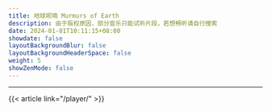 ```yaml
---
title: 地球呢喃 Murmurs of Earth
description: 由于版权原因，部分音乐只能试听片段，若想畅听请自行搜索
date: 2024-01-01T10:11:15+08:00
showdate: false
layoutBackgroundBlur: false
layoutBackgroundHeaderSpace: false
weight: 5
showZenMode: false
---
```

<link rel="stylesheet" href="https://cdn.jsdelivr.net/npm/aplayer/dist/APlayer.min.css">
<script src="https://cdn.jsdelivr.net/npm/aplayer/dist/APlayer.min.js"></script>
<script src="https://cdn.jsdelivr.net/npm/meting@2.0.1/dist/Meting.min.js"></script>
<script src="https://cdn.jsdelivr.net/npm/color-thief@2.2.5/js/color-thief.min.js"></script>
<span style="color:#111827">
<meting-js server="netease" type="album" id="2848433" autoplay="true" listFolded="true"></meting-js>
</span><hr/>
{{< article link="/player/" >}}